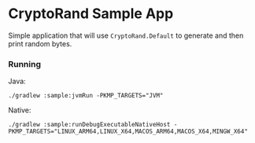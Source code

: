 # CryptoRand Sample App

Simple application that will use `CryptoRand.Default` to generate and then print random bytes.

### Running

Java:
```shell
./gradlew :sample:jvmRun -PKMP_TARGETS="JVM"
```

Native:
```shell
./gradlew :sample:runDebugExecutableNativeHost -PKMP_TARGETS="LINUX_ARM64,LINUX_X64,MACOS_ARM64,MACOS_X64,MINGW_X64"
```
